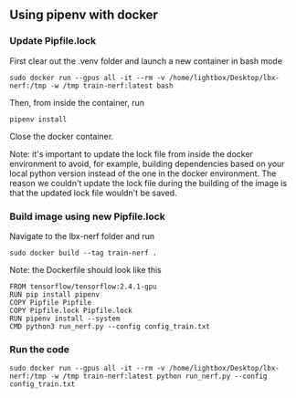 ## Using pipenv with docker
### Update Pipfile.lock
First clear out the .venv folder and launch a new container in bash mode
```
sudo docker run --gpus all -it --rm -v /home/lightbox/Desktop/lbx-nerf:/tmp -w /tmp train-nerf:latest bash
```
Then, from inside the container, run
```
pipenv install
```
Close the docker container. 

Note: it's important to update the lock file from inside the docker environment to avoid, for example, building dependencies based on your local python version instead of the one in the docker environment. The reason we couldn't update the lock file during the building of the image is that the updated lock file wouldn't be saved.

### Build image using new Pipfile.lock
Navigate to the lbx-nerf folder and run
```
sudo docker build --tag train-nerf .
```
Note: the Dockerfile should look like this
```
FROM tensorflow/tensorflow:2.4.1-gpu
RUN pip install pipenv
COPY Pipfile Pipfile
COPY Pipfile.lock Pipfile.lock
RUN pipenv install --system
CMD python3 run_nerf.py --config config_train.txt
```

### Run the code
```
sudo docker run --gpus all -it --rm -v /home/lightbox/Desktop/lbx-nerf:/tmp -w /tmp train-nerf:latest python run_nerf.py --config config_train.txt
```
